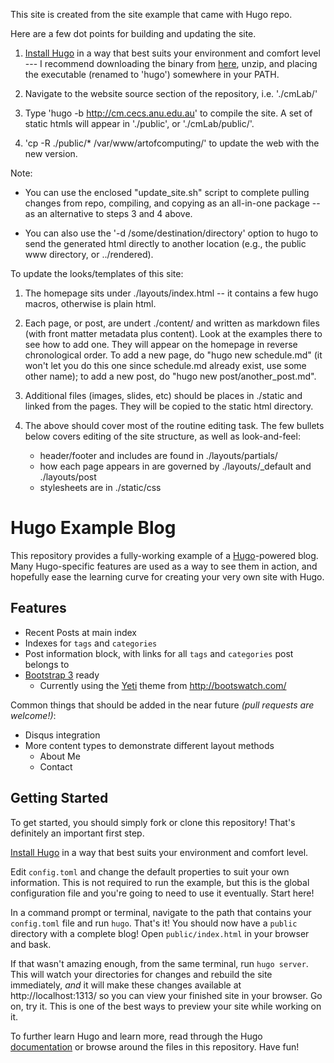 


This site is created from the site example that came with Hugo repo. 

Here are a few dot points for building and updating the site. 

1. [Install Hugo](http://gohugo.io/overview/installing) in a way that best suits your environment and comfort level --- I recommend downloading the binary from [here](https://github.com/spf13/hugo/releases), unzip, and placing the executable (renamed to 'hugo') somewhere in your PATH.

2. Navigate to the website source section of the repository, i.e. './cmLab/'

3. Type 'hugo -b http://cm.cecs.anu.edu.au' to compile the site. A set of static htmls will appear in './public', or './cmLab/public/'.

4. 'cp -R ./public/* /var/www/artofcomputing/' to update the web with the new version. 

Note: 

* You can use the enclosed "update_site.sh" script to complete pulling changes from repo, compiling, and copying as an all-in-one package  -- as an alternative to steps 3 and 4 above. 

* You can also use the '-d /some/destination/directory' option to hugo to send the generated html directly to another location (e.g., the public www directory, or ../rendered).


To update the looks/templates of this site:

1. The homepage sits under ./layouts/index.html -- it contains a few hugo macros, otherwise is plain html. 

2. Each page, or post, are undert ./content/ and written as markdown files (with front matter metadata plus content). Look at the examples there to see how to add one. They will appear on the homepage in reverse chronological order. To add a new page, do "hugo new schedule.md" (it won't let you do this one since schedule.md already exist, use some other name); to add a new post, do "hugo new post/another_post.md".

3. Additional files (images, slides, etc) should be places in ./static and linked from the pages. They will be copied to the static html directory. 

4. The above should cover most of the routine editing task. The few bullets below covers editing of the site structure, as well as look-and-feel:
	* header/footer and includes are found in ./layouts/partials/
	* how each page appears in are governed by ./layouts/_default and ./layouts/post
	* stylesheets are in ./static/css





Hugo Example Blog
=================

This repository provides a fully-working example of a [Hugo](https://github.com/spf13/hugo)-powered blog. Many
Hugo-specific features are used as a way to see them in action, and hopefully ease the learning curve for creating your
very own site with Hugo.

Features
--------

- Recent Posts at main index
- Indexes for `tags` and `categories`
- Post information block, with links for all `tags` and `categories` post belongs to
- [Bootstrap 3](http://getbootstrap.com/) ready
  - Currently using the [Yeti](http://bootswatch.com/yeti/) theme from http://bootswatch.com/

Common things that should be added in the near future *(pull requests are welcome!)*:

- Disqus integration
- More content types to demonstrate different layout methods
  - About Me
  - Contact

Getting Started
---------------

To get started, you should simply fork or clone this repository! That's definitely an important first step.

[Install Hugo](http://gohugo.io/overview/installing) in a way that best suits your environment and comfort level.

Edit `config.toml` and change the default properties to suit your own information. This is not required to run the
example, but this is the global configuration file and you're going to need to use it eventually. Start here!

In a command prompt or terminal, navigate to the path that contains your `config.toml` file and run `hugo`. That's it!
You should now have a `public` directory with a complete blog! Open `public/index.html` in your browser and bask.

If that wasn't amazing enough, from the same terminal, run `hugo server`. This will watch your directories for changes
and rebuild the site immediately, *and* it will make these changes available at http://localhost:1313/ so you can view
your finished site in your browser. Go on, try it. This is one of the best ways to preview your site while working on it.

To further learn Hugo and learn more, read through the Hugo [documentation](http://gohugo.io/overview/introduction)
or browse around the files in this repository. Have fun!
